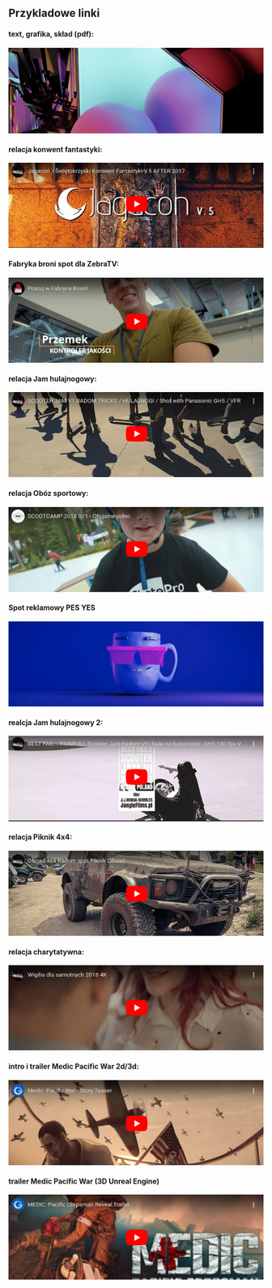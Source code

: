 ## Przykladowe linki
#### text, grafika, skład (pdf):
[![](/thumbs/0.png)](/graphics/colors.pdf)

#### relacja konwent fantastyki: 
[![](/thumbs/1.png)](https://www.youtube.com/watch?v=WgqqNvp6uf4)

#### Fabryka broni spot dla ZebraTV: 
[![](/thumbs/2.png)](https://www.youtube.com/watch?v=mtaJ6Yev2QQ)

#### relacja Jam hulajnogowy: 
[![](/thumbs/3.png)](https://www.youtube.com/watch?v=XwzBvglGSO4)

#### relacja Obóz sportowy: 
[![](/thumbs/4.png)](https://www.youtube.com/watch?v=xcDK0kKAuTA)

#### Spot reklamowy PES YES
[![](/thumbs/10.png)](https://facefook.com/watch/?v=56195925677736)

#### realcja Jam hulajnogowy 2:
[![](/thumbs/5.png)](https://piped.video/watch?v=qmTTENv5wfo)

#### relacja Piknik 4x4: 
[![](/thumbs/6.png)](https://www.youtube.com/watch?v=FnmjRO3V14s)

#### relacja charytatywna:
[![](/thumbs/7.png)](https://www.youtube.com/watch?v=cgP1P7nLi8o)

#### intro i trailer Medic Pacific War 2d/3d:
[![](/thumbs/8.png)](https://www.youtube.com/watch?v=XSxzCsCgE1Y)

#### trailer Medic Pacific War (3D Unreal Engine)
[![](/thumbs/9.png)](https://www.youtube.com/watch?v=l9D026O6SqE)
